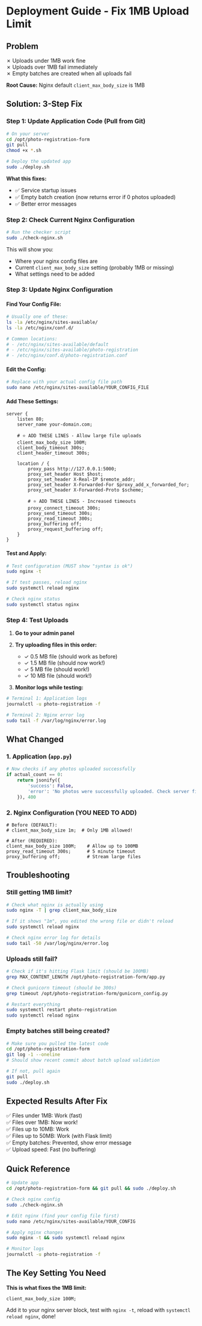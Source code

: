 # Deployment Guide - Fix 1MB Upload Limit

## Problem
✗ Uploads under 1MB work fine  
✗ Uploads over 1MB fail immediately  
✗ Empty batches are created when all uploads fail  

**Root Cause:** Nginx default `client_max_body_size` is 1MB

## Solution: 3-Step Fix

### Step 1: Update Application Code (Pull from Git)
```bash
# On your server
cd /opt/photo-registration-form
git pull
chmod +x *.sh

# Deploy the updated app
sudo ./deploy.sh
```

**What this fixes:**
- ✅ Service startup issues
- ✅ Empty batch creation (now returns error if 0 photos uploaded)
- ✅ Better error messages

### Step 2: Check Current Nginx Configuration
```bash
# Run the checker script
sudo ./check-nginx.sh
```

This will show you:
- Where your nginx config files are
- Current `client_max_body_size` setting (probably 1MB or missing)
- What settings need to be added

### Step 3: Update Nginx Configuration

#### Find Your Config File:
```bash
# Usually one of these:
ls -la /etc/nginx/sites-available/
ls -la /etc/nginx/conf.d/

# Common locations:
# - /etc/nginx/sites-available/default
# - /etc/nginx/sites-available/photo-registration
# - /etc/nginx/conf.d/photo-registration.conf
```

#### Edit the Config:
```bash
# Replace with your actual config file path
sudo nano /etc/nginx/sites-available/YOUR_CONFIG_FILE
```

#### Add These Settings:
```nginx
server {
    listen 80;
    server_name your-domain.com;

    # ⭐ ADD THESE LINES - Allow large file uploads
    client_max_body_size 100M;
    client_body_timeout 300s;
    client_header_timeout 300s;

    location / {
        proxy_pass http://127.0.0.1:5000;
        proxy_set_header Host $host;
        proxy_set_header X-Real-IP $remote_addr;
        proxy_set_header X-Forwarded-For $proxy_add_x_forwarded_for;
        proxy_set_header X-Forwarded-Proto $scheme;
        
        # ⭐ ADD THESE LINES - Increased timeouts
        proxy_connect_timeout 300s;
        proxy_send_timeout 300s;
        proxy_read_timeout 300s;
        proxy_buffering off;
        proxy_request_buffering off;
    }
}
```

#### Test and Apply:
```bash
# Test configuration (MUST show "syntax is ok")
sudo nginx -t

# If test passes, reload nginx
sudo systemctl reload nginx

# Check nginx status
sudo systemctl status nginx
```

### Step 4: Test Uploads

1. **Go to your admin panel**
2. **Try uploading files in this order:**
   - ✓ 0.5 MB file (should work as before)
   - ✓ 1.5 MB file (should now work!)
   - ✓ 5 MB file (should work!)
   - ✓ 10 MB file (should work!)

3. **Monitor logs while testing:**
```bash
# Terminal 1: Application logs
journalctl -u photo-registration -f

# Terminal 2: Nginx error log
sudo tail -f /var/log/nginx/error.log
```

## What Changed

### 1. Application (`app.py`)
```python
# Now checks if any photos uploaded successfully
if actual_count == 0:
    return jsonify({
        'success': False,
        'error': 'No photos were successfully uploaded. Check server file size limits.'
    }), 400
```

### 2. Nginx Configuration (YOU NEED TO ADD)
```nginx
# Before (DEFAULT):
# client_max_body_size 1m;  # Only 1MB allowed!

# After (REQUIRED):
client_max_body_size 100M;    # Allow up to 100MB
proxy_read_timeout 300s;      # 5 minute timeout
proxy_buffering off;          # Stream large files
```

## Troubleshooting

### Still getting 1MB limit?
```bash
# Check what nginx is actually using
sudo nginx -T | grep client_max_body_size

# If it shows "1m", you edited the wrong file or didn't reload
sudo systemctl reload nginx

# Check nginx error log for details
sudo tail -50 /var/log/nginx/error.log
```

### Uploads still fail?
```bash
# Check if it's hitting Flask limit (should be 100MB)
grep MAX_CONTENT_LENGTH /opt/photo-registration-form/app.py

# Check gunicorn timeout (should be 300s)
grep timeout /opt/photo-registration-form/gunicorn_config.py

# Restart everything
sudo systemctl restart photo-registration
sudo systemctl reload nginx
```

### Empty batches still being created?
```bash
# Make sure you pulled the latest code
cd /opt/photo-registration-form
git log -1 --oneline
# Should show recent commit about batch upload validation

# If not, pull again
git pull
sudo ./deploy.sh
```

## Expected Results After Fix

✅ Files under 1MB: Work (fast)  
✅ Files over 1MB: Now work!  
✅ Files up to 10MB: Work  
✅ Files up to 50MB: Work (with Flask limit)  
✅ Empty batches: Prevented, show error message  
✅ Upload speed: Fast (no buffering)  

## Quick Reference

```bash
# Update app
cd /opt/photo-registration-form && git pull && sudo ./deploy.sh

# Check nginx config
sudo ./check-nginx.sh

# Edit nginx (find your config file first)
sudo nano /etc/nginx/sites-available/YOUR_CONFIG

# Apply nginx changes
sudo nginx -t && sudo systemctl reload nginx

# Monitor logs
journalctl -u photo-registration -f
```

## The Key Setting You Need

**This is what fixes the 1MB limit:**

```nginx
client_max_body_size 100M;
```

Add it to your nginx server block, test with `nginx -t`, reload with `systemctl reload nginx`, done!

